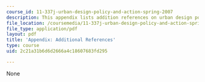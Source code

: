 ```yaml
---
course_id: 11-337j-urban-design-policy-and-action-spring-2007
description: This appendix lists addition references on urban design policy and action.
file_location: /coursemedia/11-337j-urban-design-policy-and-action-spring-2007/2c21a31b6d6d2666a4c18607683fd295_appendix.pdf
file_type: application/pdf
layout: pdf
title: 'Appendix: Additional References'
type: course
uid: 2c21a31b6d6d2666a4c18607683fd295

---
```

None